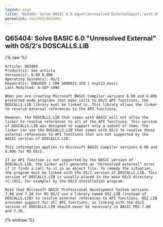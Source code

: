 ```yaml
---
layout: page
title: "Q65404: Solve BASIC 6.0 &quot;Unresolved External&quot; with OS/2's DOSCALLS.LIB"
permalink: /kb/065/Q65404/
---
```


## Q65404: Solve BASIC 6.0 &quot;Unresolved External&quot; with OS/2's DOSCALLS.LIB

{% raw %}

	Article: Q65404
	Product(s): See article
	Version(s): 6.00 6.00b
	Operating System(s): OS/2
	Keyword(s): ENDUSER | SR# S900821-150 | mspl13_basic
	Last Modified: 4-SEP-1990
	
	When you are creating Microsoft BASIC Compiler versions 6.00 and 6.00b
	protected mode programs that make calls to OS/2 API functions, the
	DOSCALLS.LIB library must be linked in. This library allows the linker
	to resolve external references to the API functions.
	
	However, the DOSCALLS.LIB that comes with BASIC will not allow the
	linker to resolve references to all of the API functions. This version
	of DOSCALLS.LIB was designed to support only a subset of them. The
	linker can use the DOSCALLS.LIB that comes with OS/2 to resolve those
	external references to API functions that are not supported by the
	BASIC version of DOSCALLS.LIB.
	
	This information applies to Microsoft BASIC Compiler versions 6.00 and
	6.00b for MS OS/2.
	
	If an API function is not supported by the BASIC version of
	DOSCALLS.LIB, the linker will generate an "Unresolved external" error
	if it finds a call to it in an object file. To remedy the situation,
	the program must be linked with the OS/2 version of DOSCALLS.LIB. This
	version of DOSCALLS.LIB is usually placed in the main OS/2 directory
	(C:\OS2, for example) by the OS/2 installation program.
	
	Note that Microsoft BASIC Professional Development System versions
	7.00 and 7.10 for MS OS/2 use a library named OS2.LIB (instead of
	DOSCALLS.LIB) to resolve external references to API functions. OS2.LIB
	provides support for all API functions, so linking with the OS/2
	version of DOSCALLS.LIB should never be necessary in BASIC PDS 7.00
	and 7.10.

{% endraw %}
